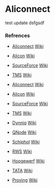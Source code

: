 # Aliconnect

test update dsfgsdf

### Refrences
- [Aliconnect](https://aliconnect.github.io/api) [Wiki](https://github.com/aliconnect/api/wiki?type=wiki)
- [Alicon](https://aliconnect.github.io/alicon) [Wiki](https://github.com/aliconnect/alicon/wiki?type=wiki)
- [SourceForce](https://aliconnect.github.io/sourceforce) [Wiki](https://github.com/aliconnect/sourceforce/wiki?type=wiki)
- [TMS](https://aliconnect.github.io/tms) [Wiki](https://github.com/aliconnect/tms/wiki?type=wiki)

- [Aliconnect](https://aliconnect.github.io/api) [Wiki](https://github.com/aliconnect/api/wiki?type=wiki)
- [Alicon](https://aliconnect.github.io/alicon) [Wiki](https://github.com/aliconnect/alicon/wiki?type=wiki)
- [SourceForce](https://aliconnect.github.io/sourceforce) [Wiki](https://github.com/aliconnect/sourceforce/wiki?type=wiki)
- [TMS](https://aliconnect.github.io/tms) [Wiki](https://github.com/aliconnect/tms/wiki?type=wiki)

- [Dynniq](https://aliconnect.github.io/dynniq) [Wiki](https://github.com/aliconnect/dynniq/wiki?type=wiki)
- [QNode](https://aliconnect.github.io/qnode) [Wiki](https://github.com/aliconnect/qnode/wiki?type=wiki)
- [Schiphol](https://aliconnect.github.io/schiphol) [Wiki](https://github.com/aliconnect/schiphol/wiki?type=wiki)
- [RWS](https://aliconnect.github.io/rws) [Wiki](https://github.com/aliconnect/rws/wiki?type=wiki)
- [Hoogewerf](https://aliconnect.github.io/hoogewerf) [Wiki](https://github.com/aliconnect/hoogewerf/wiki?type=wiki)
- [TATA](https://aliconnect.github.io/tata) [Wiki](https://github.com/aliconnect/tata/wiki?type=wiki)
- [Proving](https://aliconnect.github.io/proving) [Wiki](https://github.com/aliconnect/proving/wiki?type=wiki)
<!-- - [Moba](https://aliconnect.github.io/moba) [Wiki](https://github.com/aliconnect/moba/wiki?type=wiki) -->
